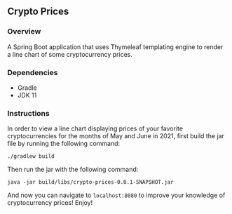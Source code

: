 ## Crypto Prices

### Overview

A Spring Boot application that uses Thymeleaf templating engine to render a line chart of some cryptocurrency prices.

### Dependencies
- Gradle
- JDK 11

### Instructions

In order to view a line chart displaying prices of your favorite cryptocurrencies for the months of May and June in 2021,
first build the jar file by running the following command:

`./gradlew build`

Then run the jar with the following command:

`java -jar build/libs/crypto-prices-0.0.1-SNAPSHOT.jar`

And now you can navigate to `localhost:8080` to improve your knowledge of cryptocurrency prices! Enjoy!
